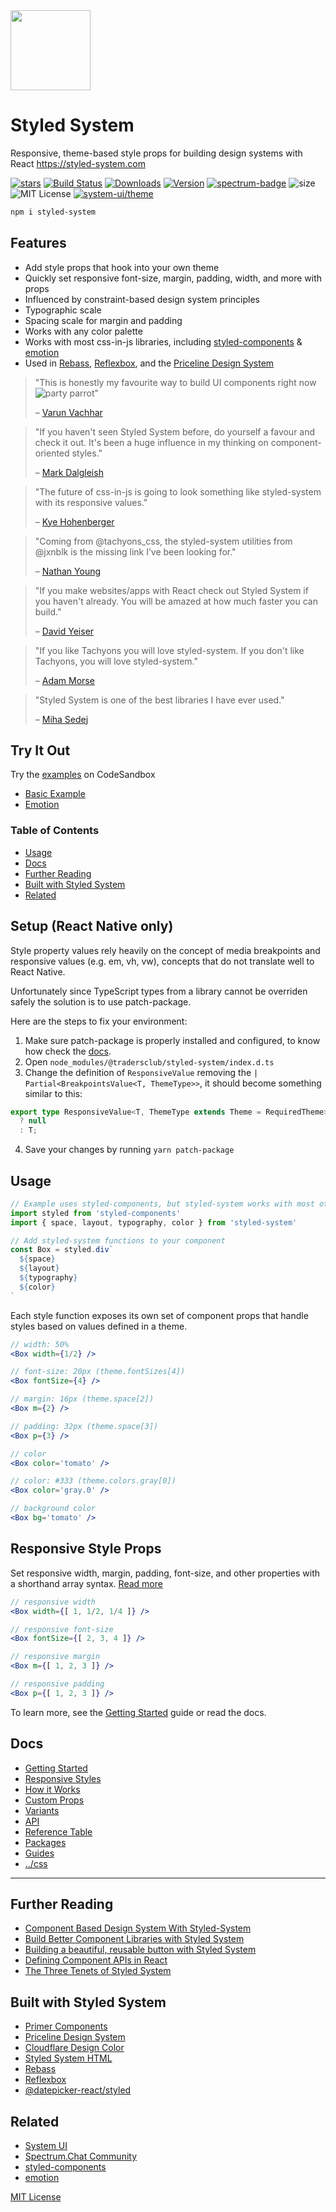 <img src='https://styled-system.com/logo.svg' width='128' height='128' />

# Styled System

Responsive, theme-based style props for building design systems with React
https://styled-system.com

[![stars][]][github]
[![Build Status][circleci-badge]][circleci]
[![Downloads][]][npm]
[![Version][]][npm]
[![spectrum-badge][]][spectrum]
![size][]
![MIT License][license]
[![system-ui/theme][system-ui-badge]](https://system-ui.com/theme)

[version]: https://flat.badgen.net/npm/v/styled-system
[downloads]: https://flat.badgen.net/npm/dm/styled-system
[license]: https://flat.badgen.net/badge/license/MIT/blue
[stars]: https://flat.badgen.net/github/stars/styled-system/styled-system
[size]: https://flat.badgen.net/bundlephobia/minzip/styled-system
[spectrum-badge]: https://flat.badgen.net/badge/spectrum/community/purple
[system-ui-badge]: https://flat.badgen.net/badge/system-ui/theme/black
[npm]: https://npmjs.com/package/styled-system
[github]: https://github.com/styled-system/styled-system
[spectrum]: https://spectrum.chat/styled-system
[circleci]: https://circleci.com/gh/styled-system/styled-system
[circleci-badge]: https://flat.badgen.net/circleci/github/styled-system/styled-system/master

```sh
npm i styled-system
```

## Features

- Add style props that hook into your own theme
- Quickly set responsive font-size, margin, padding, width, and more with props
- Influenced by constraint-based design system principles
- Typographic scale
- Spacing scale for margin and padding
- Works with any color palette
- Works with most css-in-js libraries, including [styled-components][] & [emotion][emotion]
- Used in [Rebass](https://rebassjs.org), [Reflexbox](https://rebassjs.org/reflexbox/), and the [Priceline Design System](https://github.com/priceline/design-system)

> "This is honestly my favourite way to build UI components right now ![party parrot][party-parrot]"
>
> – [Varun Vachhar][varun-post]

[party-parrot]: https://github.com/jmhobbs/cultofthepartyparrot.com/raw/master/parrots/parrot.gif

> "If you haven't seen Styled System before, do yourself a favour and check it out. It's been a huge influence in my thinking on component-oriented styles."
>
> – [Mark Dalgleish][markdalgleish]

<!--
> "Fantastic set of tools that offer the ease and API of tachyons/functional CSS but, are way more customisable."
>
> – [Varun Vachhar](https://mobile.twitter.com/winkerVSbecks/status/955619873463431168)
-->

> "The future of css-in-js is going to look something like styled-system with its responsive values."<br/>
>
> – [Kye Hohenberger](https://mobile.twitter.com/kyehohenberger/status/905474043729416192)

> "Coming from @tachyons_css, the styled-system utilities from @jxnblk is the missing link I’ve been looking for."<br/>
>
> – [Nathan Young](https://mobile.twitter.com/nathanyoung/status/891353221880360960)

> "If you make websites/apps with React check out Styled System if you haven't already. You will be amazed at how much faster you can build."
>
> – [David Yeiser][david-tweet]

> "If you like Tachyons you will love styled-system. If you don't like Tachyons, you will love styled-system."
>
> – [Adam Morse][mrmrs]

> "Styled System is one of the best libraries I have ever used."
>
> – [Miha Sedej](https://tresko.dev/theming-react-datepicker-datepicker-react-styled)

[mrmrs]: https://mobile.twitter.com/mrmrs_/status/913189805055401984

## Try It Out

Try the [examples](examples) on CodeSandbox

- [Basic Example](https://codesandbox.io/s/github/styled-system/styled-system/tree/master/examples/basic)
- [Emotion](https://codesandbox.io/s/github/styled-system/styled-system/tree/master/examples/emotion)

### Table of Contents

- [Usage](#usage)
- [Docs](#docs)
- [Further Reading](#further-reading)
- [Built with Styled System](#built-with-styled-system)
- [Related](#related)

## Setup (React Native only)
Style property values rely heavily on the concept of media breakpoints and responsive values (e.g. em, vh, vw), concepts that do not translate well to React Native.

Unfortunately since TypeScript types from a library cannot be overriden safely the solution is to use patch-package.

Here are the steps to fix your environment:

1. Make sure patch-package is properly installed and configured, to know how check the [docs](https://github.com/ds300/patch-package).
2. Open `node_modules/@tradersclub/styled-system/index.d.ts`
3. Change the definition of `ResponsiveValue` removing the `| Partial<BreakpointsValue<T, ThemeType>>`, it should become something similar to this:   
```TypeScript
export type ResponsiveValue<T, ThemeType extends Theme = RequiredTheme> = T extends undefined | null
  ? null
  : T;
```
4. Save your changes by running `yarn patch-package`


## Usage

```jsx
// Example uses styled-components, but styled-system works with most other css-in-js libraries as well
import styled from 'styled-components'
import { space, layout, typography, color } from 'styled-system'

// Add styled-system functions to your component
const Box = styled.div`
  ${space}
  ${layout}
  ${typography}
  ${color}
`
```

Each style function exposes its own set of component props
that handle styles based on values defined in a theme.

```jsx
// width: 50%
<Box width={1/2} />

// font-size: 20px (theme.fontSizes[4])
<Box fontSize={4} />

// margin: 16px (theme.space[2])
<Box m={2} />

// padding: 32px (theme.space[3])
<Box p={3} />

// color
<Box color='tomato' />

// color: #333 (theme.colors.gray[0])
<Box color='gray.0' />

// background color
<Box bg='tomato' />
```

## Responsive Style Props

Set responsive width, margin, padding, font-size, and other properties with a shorthand array syntax.
[Read more](https://styled-system.com/responsive-styles)

```jsx
// responsive width
<Box width={[ 1, 1/2, 1/4 ]} />

// responsive font-size
<Box fontSize={[ 2, 3, 4 ]} />

// responsive margin
<Box m={[ 1, 2, 3 ]} />

// responsive padding
<Box p={[ 1, 2, 3 ]} />
```

To learn more, see the [Getting Started](https://styled-system.com/getting-started) guide or read the docs.

## Docs

- [Getting Started](https://styled-system.com/getting-started)
- [Responsive Styles](https://styled-system.com/responsive-styles)
- [How it Works](https://styled-system.com/how-it-works)
- [Custom Props](https://styled-system.com/custom-props)
- [Variants](https://styled-system.com/variants)
- [API](https://styled-system.com/api)
- [Reference Table](https://styled-system.com/table)
- [Packages](https://styled-system.com/packages)
- [Guides](https://styled-system.com/guides)
- [../css](https://styled-system.com/css)

---

## Further Reading

- [Component Based Design System With Styled-System][varun-post]
- [Build Better Component Libraries with Styled System][alan-b-smith-post]
- [Building a beautiful, reusable button with Styled System](https://johno.com/styled-system-button)
- [Defining Component APIs in React](http://jxnblk.com/blog/defining-component-apis-in-react/)
- [The Three Tenets of Styled System](https://jxnblk.com/blog/the-three-tenets-of-styled-system/)

## Built with Styled System

- [Primer Components](https://primer.style/components)
- [Priceline Design System](https://pricelinelabs.github.io/design-system/)
- [Cloudflare Design Color](https://cloudflare.design/color/)
- [Styled System HTML](https://johnpolacek.github.io/styled-system-html/)
- [Rebass](https://rebassjs.org)
- [Reflexbox](https://rebassjs.org/reflexbox/)
- [@datepicker-react/styled](https://github.com/tresko/react-datepicker)

## Related

- [System UI](https://system-ui.com)
- [Spectrum.Chat Community](https://spectrum.chat/styled-system)
- [styled-components][]
- [emotion][]

[styled-components]: https://github.com/styled-components/styled-components
[emotion]: https://github.com/emotion-js/emotion
[varun-post]: https://varun.ca/styled-system/
[alan-b-smith-post]: https://medium.com/styled-components/build-better-component-libraries-with-styled-system-4951653d54ee
[david-tweet]: https://mobile.twitter.com/davidyeiser/status/965920740582285312

<!-- extra links -->

[cole-tweet]: https://mobile.twitter.com/colebemis/status/996565848138526721
[mrmrs-elements]: https://github.com/mrmrs/elements
[broccs-react-starter]: https://github.com/broccolini/react-website-starter
[markdalgleish]: https://mobile.twitter.com/markdalgleish/status/1107732365474848768
[varun vachhar]: https://mobile.twitter.com/winkerVSbecks/status/955619873463431168

[MIT License](LICENSE.md)
